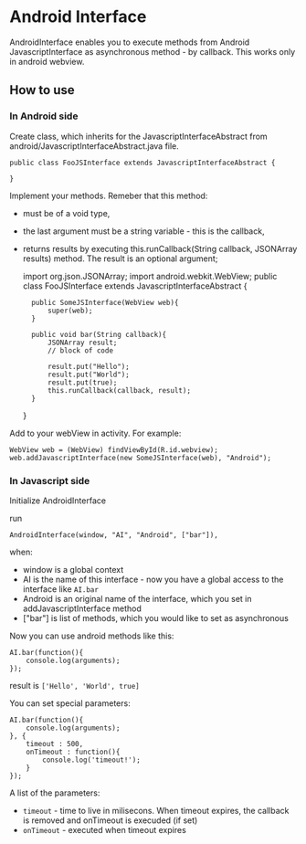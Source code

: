 # Android Interface #

AndroidInterface enables you to execute methods from Android JavascriptInterface as asynchronous method - by callback. This works only in android webview.

## How to use ##

### In Android side ###

Create class, which inherits for the JavascriptInterfaceAbstract from android/JavascriptInterfaceAbstract.java file.

	public class FooJSInterface extends JavascriptInterfaceAbstract {

	}

Implement your methods.
Remeber that this method:
*	must be of a void type,
* the last argument must be a string variable - this is the callback,
* returns results by executing this.runCallback(String callback, JSONArray results) method. The result is an optional argument;


	import org.json.JSONArray;
	import android.webkit.WebView;
	public class FooJSInterface extends JavascriptInterfaceAbstract {

		public SomeJSInterface(WebView web){
			super(web);
		}
	
		public void bar(String callback){
			JSONArray result;
			// block of code
			
			result.put("Hello");
			result.put("World");
			result.put(true);
			this.runCallback(callback, result);
		}

	}

Add to your webView in activity. For example:

	WebView web = (WebView) findViewById(R.id.webview);
	web.addJavascriptInterface(new SomeJSInterface(web), "Android");

### In Javascript side ###

Initialize AndroidInterface

run

	AndroidInterface(window, "AI", "Android", ["bar"]),

when:
* window is a global context
* AI is the name of this interface - now you have a global access to the interface like `AI.bar`
* Android is an original name of the interface, which you set in addJavascriptInterface method
* ["bar"] is list of methods, which you would like to set as asynchronous

Now you can use android methods like this:

	AI.bar(function(){
		console.log(arguments);
	});

result is `['Hello', 'World', true]`

You can set special parameters:

	AI.bar(function(){
		console.log(arguments);
	}, {
		timeout : 500,
		onTimeout : function(){
			console.log('timeout!');
		}
	});

A list of the parameters:

* `timeout` - time to live in milisecons. When timeout expires, the callback is removed and onTimeout is execuded (if set)
* `onTimeout` - executed when timeout expires

